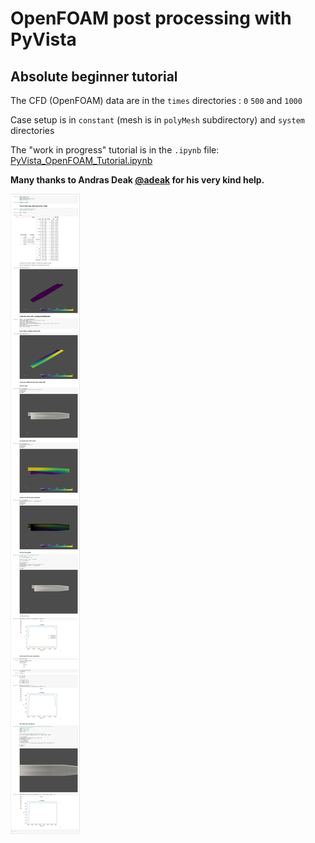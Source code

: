 # OpenFOAM post processing with PyVista 
## Absolute beginner tutorial 

The CFD (OpenFOAM) data are in the `times` directories : `0` `500` and `1000`

Case setup is in `constant` (mesh is in `polyMesh` subdirectory) and `system` directories 

The "work in progress" tutorial is in the `.ipynb` file: [PyVista_OpenFOAM_Tutorial.ipynb](./PyVista_OpenFOAM_Tutorial.ipynb)

**Many thanks to Andras Deak [@adeak](https://pyvista.slack.com/team/U014JA6JN77) for his very kind help.**

![Velocity field](PyVista_OpenFOAM_Tutorial-Jupyter-Notebook.png)


